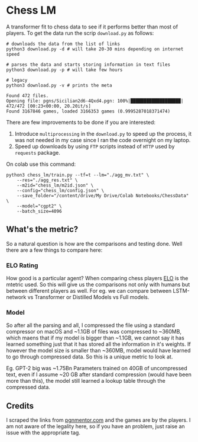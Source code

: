 # Chess LM

A transformer fit to chess data to see if it performs better than most of players. To get the data run the scrip `download.py` as follows:
```
# downloads the data from the list of links
python3 download.py -d # will take 20-30 mins depending on internet speed

# parses the data and starts storing information in text files
python3 download.py -p # will take few hours

# legacy
python3 download.py -v # prints the meta

Found 472 files.
Opening file: pgns/Sicilian2d6-4Qxd4.pgn: 100%|███████████████████| 472/472 [00:23<00:00, 20.20it/s]
Found 3167846 games, loaded 3166353 games (0.9995287018371474)
```

There are few improvements to be done if you are interested:

1. Introduce `multiprocessing` in the `download.py` to speed up the process, it was not needed in my case since I ran the code overnight on my laptop.
2. Speed up downloads by using `FTP` scripts instead of `HTTP` used by `requests` package.


On colab use this command:
```
python3 chess_lm/train.py --tf=t --lm="./agg_mv.txt" \
    --res="./agg_res.txt" \
    --m2id="chess_lm/m2id.json" \
    --config="chess_lm/config.json" \
    --save_folder="/content/drive/My Drive/Colab Notebooks/ChessData" \
    --model="cgpt2" \
    --batch_size=4096
```

## What's the metric?

So a natural question is how are the comparisons and testing done. Well there are a few things to compare here:

### ELO Rating

How good is a particular agent? When comparing chess players [ELO](https://en.wikipedia.org/wiki/Elo_rating_system) is the mtetric used. So this will give us the comparisons not only with humans but between different players as well. For eg. we can compare between LSTM-network vs Transformer or Distilled Models vs Full models.

### Model

So after all the parsing and all, I compressed the file using a standard compressor on macOS and ~1.1GB of files was compressed to ~360MB, which maens that if my model is bigger than ~1.1GB, we cannot say it has learned something just that it has stored all the information in it's weights. If however the model size is smaller than ~360MB, model would have learned to go through compressed data. So this is a unique metric to look at.

Eg. GPT-2 big was ~1.75Bn Parameters trained on 40GB of uncompressed text, even if I assume ~20 GB after standard compression (would have been more than this), the model still learned a lookup table through the compressed data.


## Credits

I scraped the links from [pgnmentor.com](https://www.pgnmentor.com/files.html) and the games are by the players. I am not aware of the legality here, so if you have an problem, just raise an issue with the appropriate tag.